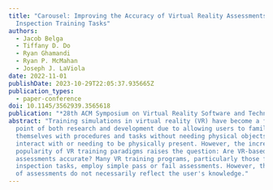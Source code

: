 ```yaml
---
title: "Carousel: Improving the Accuracy of Virtual Reality Assessments for
  Inspection Training Tasks"
authors:
  - Jacob Belga
  - Tiffany D. Do
  - Ryan Ghamandi
  - Ryan P. McMahan
  - Joseph J. LaViola
date: 2022-11-01
publishDate: 2023-10-29T22:05:37.935665Z
publication_types:
  - paper-conference
doi: 10.1145/3562939.3565618
publication: "*28th ACM Symposium on Virtual Reality Software and Technology* (VRST)"
abstract: "Training simulations in virtual reality (VR) have become a focal
  point of both research and development due to allowing users to familiarize
  themselves with procedures and tasks without needing physical objects to
  interact with or needing to be physically present. However, the increasing
  popularity of VR training paradigms raises the question: Are VR-based training
  assessments accurate? Many VR training programs, particularly those focused on
  inspection tasks, employ simple pass or fail assessments. However, these types
  of assessments do not necessarily reflect the user's knowledge."
---
```

